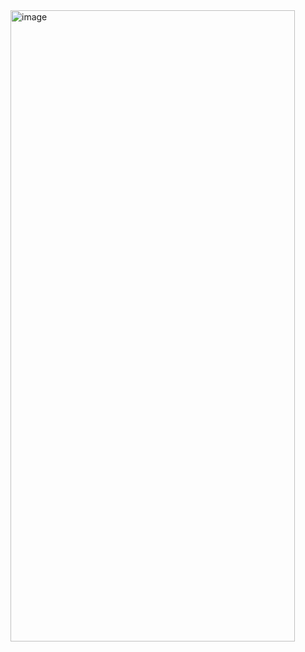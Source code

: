 <img width="455" height="1010" alt="image" src="https://github.com/user-attachments/assets/9d2ffc63-9760-4c56-87fa-6d37eb28db1e" />
